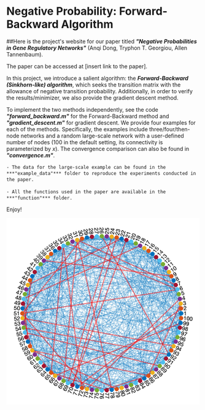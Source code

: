 # Negative Probability: Forward-Backward Algorithm

##Here is the project's website for our paper titled ***"Negative Probabilities in Gene Regulatory Networks"*** (Anqi Dong, Tryphon T. Georgiou, Allen Tannenbaum).

The paper can be accessed at [insert link to the paper].


In this project, we introduce a salient algorithm: the ***Forward-Backward (Sinkhorn-like) algorithm***, which seeks the transition matrix with the allowance of negative transition probability. Additionally, in order to verify the results/minimizer, we also provide the gradient descent method.

To implement the two methods independently, see the code ***"forward_backward.m"*** for the Forward-Backward method and ***"gradient_descent.m"*** for gradient descent. We provide four examples for each of the methods. Specifically, the examples include three/four/then-node networks and a random large-scale network with a user-defined number of nodes (100 in the default setting, its connectivity is parameterized by $x$). The convergence comparison can also be found in ***"convergence.m"***.

```
- The data for the large-scale example can be found in the ***"example_data"*** folder to reproduce the experiments conducted in the paper.

- All the functions used in the paper are available in the ***"function"*** folder.
```

Enjoy!

![alt text](https://github.com/dytroshut/negative-probability-forward-backward/blob/main/gene_network.png)
